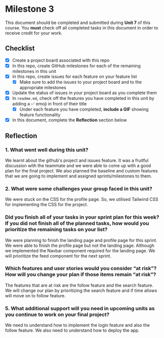 # Milestone 3

This document should be completed and submitted during **Unit 7** of this course. You **must** check off all completed tasks in this document in order to receive credit for your work.

## Checklist

- [x] Create a project board associated with this repo
- [x] In this repo, create GitHub milestones for each of the remaining milestones in this unit
- [x] In this repo, create issues for each feature on your feature list
  - [x] Make sure to add the issues to your project board and to the appropriate milestones
- [x] Update the status of issues in your project board as you complete them
- [x] In `readme.md`, check off the features you have completed in this unit by adding a ✅ emoji in front of their title
  - [x] Under each feature you have completed, **include a GIF** showing feature functionality
- [x] In this document, complete the **Reflection** section below

## Reflection

### 1. What went well during this unit?

We learnt about the github's project and issues feature. It was a fruitful discussion with the teammate and we were able to come up with a good plan for the final project. We also planned the baseline and custom features that we are going to implement and assigned sprints/milestones to them.

### 2. What were some challenges your group faced in this unit?

We were stuck on the CSS for the profile page. So, we utilised Tailwind CSS for implementing the CSS for the project.

### Did you finish all of your tasks in your sprint plan for this week? If you did not finish all of the planned tasks, how would you prioritize the remaining tasks on your list?

We were planning to finish the landing page and profile page for this sprint. We were able to finish the profile page but not the landing page. Although we implemented the Navbar component required for the landing page. We will prioritize the feed component for the next sprint.

### Which features and user stories would you consider “at risk”? How will you change your plan if those items remain “at risk”?

The features that are at risk are the follow feature and the search feature. We will change our plan by prioritizing the search feature and if time allows will move on to follow feature.

### 5. What additional support will you need in upcoming units as you continue to work on your final project?

We need to understand how to implement the login feature and also the follow feature. We also need to understand how to deploy the app.
